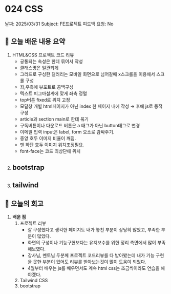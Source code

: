 # 024 CSS

날짜: 2025/03/31
Subject: FE프로젝트
피드백 요청: No

## 📝 오늘 배운 내용 요약

1. HTML&CSS 프로젝트 코드 리뷰
    - 공통되는 속성은 한데 묶어서 작성
    - 클래스명은 일관되게
    - 그리드로 구성한 갤러리는 모바일 화면으로 넘어갈때 x스크롤을 이용해서 스크롤 구성
    - 좌,우측에 뷰포트로 공백구성
    - 텍스트 피그마설계에 맞게 좌측 정렬
    - top버튼 fixed로 위치 고정
    - 모달창 개별 html페이지가 아닌 index 한 페이지 내에 작성 → 후에 js로 동적구성
    - article과 section main로 한데 묶기
    - 구독버튼이나 다운로드 버튼은 a 태그가 아닌 button태그로 변경
    - 이메일 입력 input은 label, form 요소로 감싸주기.
    - 중앙 호두 이미지 비율이 깨짐.
    - 맨 하단 호두 이미지 위치조정필요.
    - font-face는 코드 최상단에 위치
2. bootstrap
    - 
3. tailwind
    - 

## 💭 오늘의 회고

1. **배운 점**
    1. 프로젝트 리뷰
        - 잘 구성했다고 생각한 페이지도 내가 놓친 부분이 상당히 많았고, 부족한 부분이 많았다.
        - 화면의 구성이나 기능구현보다는 유지보수를 위한 정리 측면에서 많이 부족해보였다.
        - 강사님, 멘토님 두분께 프로젝트 코드리뷰를 다 받아봤는데  내가 기능 구현을 못한 부분이 있어도 리뷰를 받아보는것이 많이 도움이 되었다.
        - 4월부터 배우는 js를 배우면서도 계속 html css는 조금씩이라도 연습을 해야겠다.
    2. Tailwind CSS
    3. bootstrap